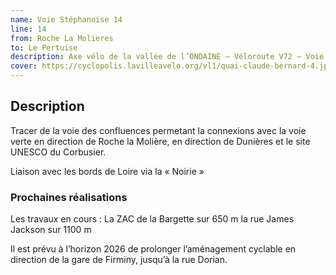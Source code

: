 ```yaml
---
name: Voie Stéphanoise 14
line: 14
from: Roche La Molieres
to: Le Pertuise
description: Axe vélo de la vallée de l’ONDAINE – Véloroute V72 – Voie verte des Confluences
cover: https://cyclopolis.lavilleavelo.org/vl1/quai-claude-bernard-4.jpg
---
```

## Description
Tracer de la voie des confluences permetant la connexions avec la voie verte en direction de Roche la Molière, en direction de Dunières et le site UNESCO du Corbusier.

Liaison avec les bords de Loire via la « Noirie »
### Prochaines réalisations 
Les travaux en cours :
La ZAC de la Bargette sur 650 m
la rue James Jackson sur 1100 m

Il est prévu à l’horizon 2026 de prolonger l’aménagement cyclable en direction de la gare de Firminy, jusqu’à la rue Dorian.